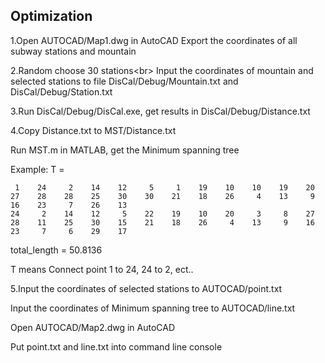 ## Optimization

1.Open AUTOCAD/Map1.dwg in AutoCAD
Export the coordinates of all subway stations and mountain

2.Random choose 30 stations\<br>
Input the coordinates of mountain and selected stations to file DisCal/Debug/Mountain.txt and DisCal/Debug/Station.txt

3.Run DisCal/Debug/DisCal.exe, get results in DisCal/Debug/Distance.txt

4.Copy Distance.txt to MST/Distance.txt

Run MST.m in MATLAB, get the Minimum spanning tree

Example:
T =

     1    24     2    14    12     5     1    19    10    10    19    20    27    28    28    25    30    30    21    18    26     4    13     9    16    23     7    26    13
    24     2    14    12     5    22    19    10    20     3     8    27    28    11    25    30    15    21    18    26     4    13     9    16    23     7     6    29    17
total_length = 50.8136

T means Connect point 1 to 24, 24 to 2, ect..

5.Input the coordinates of selected stations to AUTOCAD/point.txt

Input the coordinates of Minimum spanning tree to AUTOCAD/line.txt

Open AUTOCAD/Map2.dwg in AutoCAD

Put point.txt and line.txt into command line console

